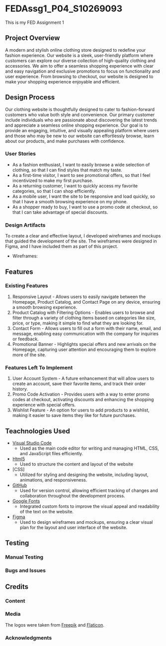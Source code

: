 # FEDAssg1_P04_S10269093
This is my FED Assignment 1

## **Project Overview**
A modern and stylish online clothing store designed to redefine your fashion experience. Our website is a sleek, user-friendly platform where customers can explore our diverse collection of high-quality clothing and accessories.
We aim to offer a seamless shopping experience with clear and easy navigation and exclusive promotions to focus on functionality and user experience.
From browsing to checkout, our website is designed to make your shopping experience enjoyable and efficient.

## **Design Process**
Our clothing website is thoughtfully designed to cater to fashion-forward customers who value both style and convenience.
Our primary customer include individuals who are passionate about discovering the latest trends and appreciate a seamless online shopping experience. Our goal is to provide an engaging, intuitive, and visually appealing platform where users and those who may be new to our website can effortlessly browse, learn about our products, and make purchases with confidence.

### **User Stories** 
- As a fashion enthusiast, I want to easily browse a wide selection of clothing, so that I can find styles that match my taste.
- As a first-time visitor, I want to see promotional offers, so that I feel incentivized to make my first purchase.
- As a returning customer, I want to quickly access my favorite categories, so that I can shop efficiently.
- As a mobile user, I want the site to be responsive and load quickly, so that I have a smooth browsing experience on my phone.
- As a shopper ready to buy, I want to use a promo code at checkout, so that I can take advantage of special discounts.

### **Design Artifacts** 
To create a clear and effective layout, I developed wireframes and mockups that guided the development of the site. 
The wireframes were designed in Figma, and I have included them as part of this project.
- Wireframes:


## **Features**
### **Existing Features**
1. Responsive Layout - Allows users to easily navigate between the Homepage, Product Catalog, and Contact Page on any device, ensuring a smooth browsing experience.
2. Product Catalog with Filtering Options - Enables users to browse and filter through a variety of clothing items based on categories like size, price, or type, making it simple to find what they are looking for.
3. Contact Form - Allows users to fill out a form with their name, email, and message, enabling easy communication with the company for inquiries or feedback.
4. Promotional Banner - Highlights special offers and new arrivals on the Homepage, capturing user attention and encouraging them to explore more of the site.

### **Features Left To Implement**
1. User Account System - A future enhancement that will allow users to create an account, save their favorite items, and track their order history.
2. Promo Code Activation - Provides users with a way to enter promo codes at checkout, activating discounts and enhancing the shopping experience with special offers.
3. Wishlist Feature - An option for users to add products to a wishlist, making it easier to save items they like for future purchases.

## **Teachnologies Used**
- [Visual Studio Code](https://code.visualstudio.com/)
    - Used as the main code editor for writing and managing HTML, CSS, and JavaScript files efficiently.
- [Html5](https://marketplace.visualstudio.com/items?itemName=sidthesloth.html5-boilerplate)
    - Used to structure the content and layout of the website
- [CSS]
    - Utilized for styling and designing the website, including layout, animations, and responsiveness.
- [GitHub](https://github.com/)
    - Used for version control, allowing efficient tracking of changes and collaboration throughout the development process.
- [Google Fonts](https://fonts.google.com/)
    - Integrated custom fonts to improve the visual appeal and readability of the text on the website.
- [Figma](https://www.figma.com/)
    - Used to design wireframes and mockups, ensuring a clear visual plan for the layout and user interface of the website.

## **Testing**
### **Manual Testing**










### **Bugs and Issues**






## **Credits**
### **Content**


### **Media**
The logos were taken from [Freepik](https://www.freepik.com/) and [Flaticon](https://www.flaticon.com/).

### **Acknowledgments**
